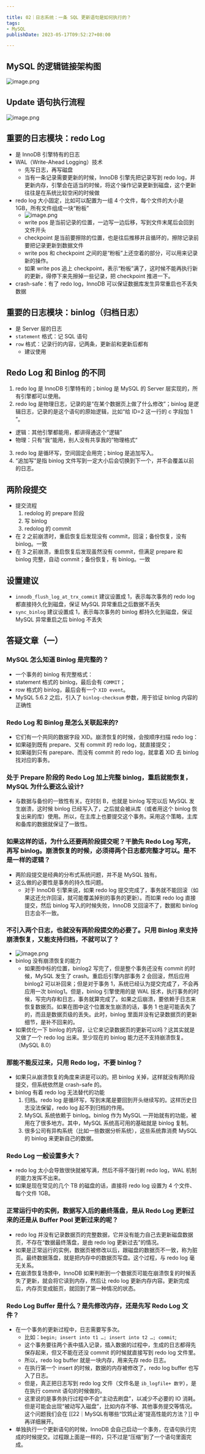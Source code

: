 ```yaml
---

title: 02｜日志系统：一条 SQL 更新语句是如何执行的？
tags:
- MySQL
publishDate: 2023-05-17T09:52:27+08:00

---
```


## MySQL 的逻辑链接架构图

![image.png](https://cdn.jsdelivr.net/gh/11ze/static/images/mysql45-01-1.png)

## Update 语句执行流程

![image.png](https://cdn.jsdelivr.net/gh/11ze/static/images/mysql45-02-1.png)

## 重要的日志模块：redo Log

- 是 InnoDB 引擎特有的日志
- WAL（Write-Ahead Logging）技术
  - 先写日志，再写磁盘
  - 当有一条记录需要更新的时候，InnoDB 引擎先把记录写到 redo log，并更新内存，引擎会在适当的时候，将这个操作记录更新到磁盘，这个更新往往是在系统比较空闲的时候做
- redo log 大小固定，比如可以配置为一组 4 个文件，每个文件的大小是 1GB，所有文件组成一块“粉板”
  - ![image.png](https://cdn.jsdelivr.net/gh/11ze/static/images/mysql45-02-2.png)
  - write pos 是当前记录的位置，一边写一边后移，写到文件末尾后会回到文件开头
  - checkpoint 是当前要擦除的位置，也是往后推移并且循环的，擦除记录前要把记录更新到数据文件
  - write pos 和 checkpoint 之间的是“粉板”上还空着的部分，可以用来记录新的操作。
  - 如果 write pos 追上 checkpoint，表示“粉板”满了，这时候不能再执行新的更新，得停下来先擦掉一些记录，把 checkpoint 推进一下。
- crash-safe：有了 redo log，InnoDB 可以保证数据库发生异常重启也不丢失数据

## 重要的日志模块：binlog（归档日志）

- 是 Server 层的日志
- `statement` 格式：记 SQL 语句
- `row` 格式：记录行的内容，记两条，更新前和更新后都有
  - 建议使用

## Redo Log 和 Binlog 的不同

1. redo log 是 InnoDB 引擎特有的；binlog 是 MySQL 的 Server 层实现的，所有引擎都可以使用。
2. redo log 是物理日志，记录的是“在某个数据页上做了什么修改”；binlog 是逻辑日志，记录的是这个语句的原始逻辑，比如“给 ID=2 这一行的 c 字段加 1 ”。
  - 逻辑：其他引擎都能用，都讲得通这个“逻辑”
  - 物理：只有“我“能用，别人没有共享我的”物理格式“
3. redo log 是循环写，空间固定会用完；binlog 是追加写入。
  1. “追加写”是指 binlog 文件写到一定大小后会切换到下一个，并不会覆盖以前的日志。

## 两阶段提交

- 提交流程
  1. redolog 的 prepare 阶段
  2. 写 binlog
  3. redolog 的 commit
- 在 2 之前崩溃时，重启恢复后发现没有 commit，回滚；备份恢复，没有 binlog。一致
- 在 3 之前崩溃，重启恢复后发现虽然没有 commit，但满足 prepare 和 binlog 完整，自动 commit；备份恢复，有 binlog。一致

## 设置建议

- `innodb_flush_log_at_trx_commit` 建议设置成 1，表示每次事务的 redo log 都直接持久化到磁盘，保证 MySQL 异常重启之后数据不丢失
- `sync_binlog` 建议设置成 1，表示每次事务的 binlog 都持久化到磁盘，保证 MySQL 异常重启之后 binlog 不丢失

## 答疑文章（一）

### MySQL 怎么知道 Binlog 是完整的？

- 一个事务的 binlog 有完整格式：
- statement 格式的 binlog，最后会有 `COMMIT`；
- row 格式的 binlog，最后会有一个 `XID event`。
- MySQL 5.6.2 之后，引入了 `binlog-checksum` 参数，用于验证 binlog 内容的正确性

### Redo Log 和 Binlog 是怎么关联起来的?

- 它们有一个共同的数据字段 XID。崩溃恢复的时候，会按顺序扫描 redo log：
- 如果碰到既有 prepare、又有 commit 的 redo log，就直接提交；
- 如果碰到只有 parepare、而没有 commit 的 redo log，就拿着 XID 去 binlog 找对应的事务。

### 处于 Prepare 阶段的 Redo Log 加上完整 binlog，重启就能恢复，MySQL 为什么要这么设计?

- 与数据与备份的一致性有关。在时刻 B，也就是 binlog 写完以后 MySQL 发生崩溃，这时候 binlog 已经写入了，之后就会被从库（或者用这个 binlog 恢复出来的库）使用。所以，在主库上也要提交这个事务。采用这个策略，主库和备库的数据就保证了一致性。

### 如果这样的话，为什么还要两阶段提交呢？干脆先 Redo Log 写完，再写 binlog。崩溃恢复的时候，必须得两个日志都完整才可以。是不是一样的逻辑？

- 两阶段提交是经典的分布式系统问题，并不是 MySQL 独有。
- 这么做的必要性是事务的持久性问题。
  - 对于 InnoDB 引擎来说，如果 redo log 提交完成了，事务就不能回滚（如果这还允许回滚，就可能覆盖掉别的事务的更新）。而如果 redo log 直接提交，然后 binlog 写入的时候失败，InnoDB 又回滚不了，数据和 binlog 日志会不一致。

### 不引入两个日志，也就没有两阶段提交的必要了。只用 Binlog 来支持崩溃恢复，又能支持归档，不就可以了？

- ![image.png](https://cdn.jsdelivr.net/gh/11ze/static/images/mysql45-02-3.png)
- binlog 没有崩溃恢复的能力
  - 如果图中标的位置，binlog2 写完了，但是整个事务还没有 commit 的时候，MySQL 发生了 crash。重启后引擎内部事务 2 会回滚，然后应用 binlog2 可以补回来；但是对于事务 1，系统已经认为提交完成了，不会再应用一次 binlog1。但是，binlog 引擎使用的是 WAL 技术，执行事务的时候，写完内存和日志，事务就算完成了。如果之后崩溃，要依赖于日志来恢复数据页。如果在图中这个位置发生崩溃的话，事务 1 也是可能丢失了的，而且是数据页级的丢失。此时，binlog 里面并没有记录数据页的更新细节，是补不回来的。
- 如果优化一下 binlog 的内容，让它来记录数据页的更新可以吗？这其实就是又做了一个 redo log 出来。至少现在的 binlog 能力还不支持崩溃恢复。（MySQL 8.0）

### 那能不能反过来，只用 Redo log，不要 binlog？

- 如果只从崩溃恢复的角度来讲是可以的。把 binlog 关掉，这样就没有两阶段提交，但系统依然是 crash-safe 的。
- binlog 有着 redo log 无法替代的功能
  1. 归档。redo log 是循环写，写到末尾是要回到开头继续写的。这样历史日志没法保留，redo log 起不到归档的作用。
  2. MySQL 系统依赖于 binlog。binlog 作为 MySQL 一开始就有的功能，被用在了很多地方。其中，MySQL 系统高可用的基础就是 binlog 复制。
  3. 很多公司有异构系统（比如一些数据分析系统），这些系统靠消费 MySQL 的 binlog 来更新自己的数据。

### Redo Log 一般设置多大？

- redo log 太小会导致很快就被写满，然后不得不强行刷 redo log，WAL 机制的能力发挥不出来。
- 如果是现在常见的几个 TB 的磁盘的话，直接将 redo log 设置为 4 个文件、每个文件 1GB。

### 正常运行中的实例，数据写入后的最终落盘，是从 Redo Log 更新过来的还是从 Buffer Pool 更新过来的呢？

- redo log 并没有记录数据页的完整数据，它并没有能力自己去更新磁盘数据页，不存在“数据最终落盘，是由 redo log 更新过去”的情况。
- 如果是正常运行的实例，数据页被修改以后，跟磁盘的数据页不一致，称为脏页。最终数据落盘，就是把内存中的数据页写盘。这个过程，与 redo log 毫无关系。
- 在崩溃恢复场景中，InnoDB 如果判断到一个数据页可能在崩溃恢复的时候丢失了更新，就会将它读到内存，然后让 redo log 更新内存内容。更新完成后，内存页变成脏页，就回到了第一种情况的状态。

### Redo Log Buffer 是什么？是先修改内存，还是先写 Redo Log 文件？

- 在一个事务的更新过程中，日志需要写多次。
  - 比如：`begin; insert into t1 …; insert into t2 …; commit`;
  - 这个事务要往两个表中插入记录，插入数据的过程中，生成的日志都得先保存起来，但又不能在还没 commit 的时候就直接写到 redo log 文件里。
  - 所以，redo log buffer 就是一块内存，用来先存 redo 日志。
  - 在执行第一个 insert 的时候，数据的内存被修改了，redo log buffer 也写入了日志。
  - 但是，真正把日志写到 redo log 文件（文件名是 `ib_logfile+ 数字`），是在执行 commit 语句的时候做的。
  - 这里说的是事务执行过程中不会“主动去刷盘”，以减少不必要的 IO 消耗。但是可能会出现“被动写入磁盘”，比如内存不够、其他事务提交等情况。这个问题我们会在 [[22｜MySQL有哪些“饮鸩止渴”提高性能的方法？]] 中再详细展开。
- 单独执行一个更新语句的时候，InnoDB 会自己启动一个事务，在语句执行完成的时候提交。过程跟上面是一样的，只不过是“压缩”到了一个语句里面完成。
